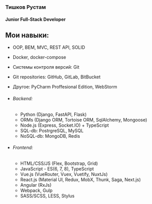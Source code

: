 ### Тишков Рустам
#### Junior Full-Stack Developer





Мои навыки:
---
  + OOP, BEM, MVC, REST API, SOLID
  + Docker, docker-compose
  + Системы контроля версий: Git
  + Git repositories: GitHub, GitLab, BitBucket
  + Другое: PyCharm Proffesional Edition, WebStorm

 
  + ###### Backend:
  
    + Python (Django, FastAPI, Flask)
    + ORMs (Django ORM, Tortoise ORM, SqlAlchemy, Mongoose)
    + Node.js (Express, Socket.IO) + TypeScript
    + SQL-db: PostrgreSQL, MySQL
    + NoSQL-db: MongoDB, Redis


  + ###### Frontend:

    + HTML/CSS/JS (Flex, Bootstrap, Grid)
    + JavaScript - ES(6, 7, 8), TypeScript
    + Vue.js (VueRouter, Vuex, Vuetify, NuxtJs)
    + React.js (Material UI, Redux, MobX, Thunk, Saga, Next.js)
    + Angular (RxJs)
    + Webpack, Gulp
    + SASS/SCSS, LESS, Stylus
  
